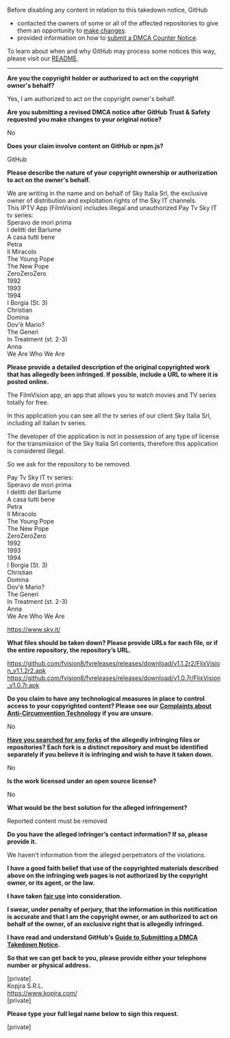 Before disabling any content in relation to this takedown notice, GitHub
- contacted the owners of some or all of the affected repositories to give them an opportunity to [make changes](https://docs.github.com/en/github/site-policy/dmca-takedown-policy#a-how-does-this-actually-work).
- provided information on how to [submit a DMCA Counter Notice](https://docs.github.com/en/articles/guide-to-submitting-a-dmca-counter-notice).

To learn about when and why GitHub may process some notices this way, please visit our [README](https://github.com/github/dmca/blob/master/README.md#anatomy-of-a-takedown-notice).

---

**Are you the copyright holder or authorized to act on the copyright owner's behalf?**  
  
Yes, I am authorized to act on the copyright owner's behalf.  
  
**Are you submitting a revised DMCA notice after GitHub Trust & Safety requested you make changes to your original notice?**  
  
No  
  
**Does your claim involve content on GitHub or npm.js?**  
  
GitHub  
  
**Please describe the nature of your copyright ownership or authorization to act on the owner's behalf.**  
  
We are writing in the name and on behalf of Sky Italia Srl, the exclusive owner of distribution and exploitation rights of the Sky IT channels.  
This IPTV App (FilmVision) includes illegal and unauthorized Pay Tv Sky IT tv series:  
Speravo de morì prima  
I delitti del Barlume  
A casa tutti bene  
Petra  
Il Miracolo  
The Young Pope  
The New Pope  
ZeroZeroZero  
1992  
1993  
1994  
I Borgia (St. 3)  
Christian  
Domina  
Dov'è Mario?  
The Generi  
In Treatment (st. 2-3)  
Anna  
We Are Who We Are  
  
**Please provide a detailed description of the original copyrighted work that has allegedly been infringed. If possible, include a URL to where it is posted online.**  
  
The FilmVision app, an app that allows you to watch movies and TV series totally for free.  
  
In this application you can see all the tv series of our client Sky Italia Srl, including all italian tv series.  
  
The developer of the application is not in possession of any type of license for the transmission of the Sky Italia Srl contents, therefore this application is considered illegal.  
  
So we ask for the repository to be removed.  
  
Pay Tv Sky IT tv series:  
Speravo de morì prima  
I delitti del Barlume  
A casa tutti bene  
Petra  
Il Miracolo  
The Young Pope  
The New Pope  
ZeroZeroZero  
1992  
1993  
1994  
I Borgia (St. 3)  
Christian  
Domina  
Dov'è Mario?  
The Generi  
In Treatment (st. 2-3)  
Anna  
We Are Who We Are  
  
https://www.sky.it/  
  
**What files should be taken down? Please provide URLs for each file, or if the entire repository, the repository’s URL.**  
  
https://github.com/fvision8/fvreleases/releases/download/v1.1.2r2/FlixVision_v1.1.2r2.apk  
https://github.com/fvision8/fvreleases/releases/download/v1.0.7r/FlixVision_v1.0.7r.apk  
  
**Do you claim to have any technological measures in place to control access to your copyrighted content? Please see our <a href="https://docs.github.com/articles/guide-to-submitting-a-dmca-takedown-notice#complaints-about-anti-circumvention-technology">Complaints about Anti-Circumvention Technology</a> if you are unsure.**  
  
No  
  
**<a href="https://docs.github.com/articles/dmca-takedown-policy#b-what-about-forks-or-whats-a-fork">Have you searched for any forks</a> of the allegedly infringing files or repositories? Each fork is a distinct repository and must be identified separately if you believe it is infringing and wish to have it taken down.**  
  
No  
  
**Is the work licensed under an open source license?**  
  
No  
  
**What would be the best solution for the alleged infringement?**  
  
Reported content must be removed  
  
**Do you have the alleged infringer’s contact information? If so, please provide it.**  
  
We haven't information from the alleged perpetrators of the violations.  
  
**I have a good faith belief that use of the copyrighted materials described above on the infringing web pages is not authorized by the copyright owner, or its agent, or the law.**  
  
**I have taken <a href="https://www.lumendatabase.org/topics/22">fair use</a> into consideration.**  
  
**I swear, under penalty of perjury, that the information in this notification is accurate and that I am the copyright owner, or am authorized to act on behalf of the owner, of an exclusive right that is allegedly infringed.**  
  
**I have read and understand GitHub's <a href="https://docs.github.com/articles/guide-to-submitting-a-dmca-takedown-notice/">Guide to Submitting a DMCA Takedown Notice</a>.**  
  
**So that we can get back to you, please provide either your telephone number or physical address.**  
  
[private]  
Kopjra S.R.L.  
https://www.kopjra.com/  
[private]  
  
**Please type your full legal name below to sign this request.**  
  
[private]  
